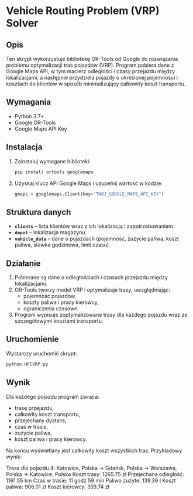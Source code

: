 # Vehicle Routing Problem (VRP) Solver

## Opis

Ten skrypt wykorzystuje bibliotekę OR-Tools od Google do rozwiązania problemu optymalizacji tras pojazdów (VRP). Program pobiera dane z Google Maps API, w tym macierz odległości i czasy przejazdu między lokalizacjami, a następnie przydziela pojazdy o określonej pojemności i kosztach do klientów w sposób minimalizujący całkowity koszt transportu.

## Wymagania

- Python 3.7+
- Google OR-Tools
- Google Maps API Key

## Instalacja

1. Zainstaluj wymagane biblioteki:
   ```sh
   pip install ortools googlemaps
   ```
2. Uzyskaj klucz API Google Maps i uzupełnij wartość w kodzie:
   ```python
   gmaps = googlemaps.Client(key="TWOJ_GOOGLE_MAPS_API_KEY")
   ```

## Struktura danych

- **`clients`** – lista klientów wraz z ich lokalizacją i zapotrzebowaniem.
- **`depot`** – lokalizacja magazynu.
- **`vehicle_data`** – dane o pojazdach (pojemność, zużycie paliwa, koszt paliwa, stawka godzinowa, limit czasu).

## Działanie

1. Pobierane są dane o odległościach i czasach przejazdu między lokalizacjami.
2. OR-Tools tworzy model VRP i optymalizuje trasy, uwzględniając:
   - pojemność pojazdów,
   - koszty paliwa i pracy kierowcy,
   - ograniczenia czasowe.
3. Program wypisuje zoptymalizowane trasy dla każdego pojazdu wraz ze szczegółowymi kosztami transportu.

## Uruchomienie

Wystarczy uruchomić skrypt:
```sh
python HFCVRP.py
```

## Wynik

Dla każdego pojazdu program zwraca:
- trasę przejazdu,
- całkowity koszt transportu,
- przejechany dystans,
- czas w trasie,
- zużycie paliwa,
- koszt paliwa i pracy kierowcy.

Na końcu wyświetlany jest całkowity koszt wszystkich tras.
Przykładowy wynik:

Trasa dla pojazdu 4: Katowice, Polska -> Gdańsk, Polska -> Warszawa, Polska -> Katowice, Polska
Koszt trasy: 1265.75 zł
Przejechana odległość: 1161.55 km
Czas w trasie: 11 godz 59 min
Paliwo zużyte: 139.39 l
Koszt paliwa: 906.01 zł
Koszt kierowcy: 359.74 zł

